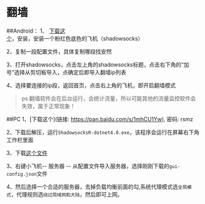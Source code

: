 # 翻墙
##Android：
1、 [下载这个](http://xscloud.net/ssr-download/ssr-android.apk)，安装，安装一个粉红色底色的飞机（shadowsocks）

2、复制一段配置文件，具体复制哪段找安然

3、打开shadowsocks，点击左上角的shadowsocks标题，点击右下角的“加号”选择从剪切板导入，点确定后即导入翻墙ip列表

4、选择要连接的ip段，返回首页，点击右上角的飞机，即开启翻墙模式

>ps:翻墙软件会在后台运行，会统计流量，所以可能其他的流量监控软件会失效，属于正常现象！

##PC
1、[下载这个](链接: https://pan.baidu.com/s/1mhCU1Yw), 密码: rsmz 

2、下载后解压，运行`ShadowsocksR-dotnet4.0.exe`，该程序会运行在屏幕右下角工作栏里面

3、下载[这个文件]([这个文件](https://pan.baidu.com/s/1c1G8BWO))

3、右键小飞机-- 服务器 -- 从配置文件导入服务器，选择刚刚下载的`gui-config.json`文件

4、然后选择一个合适的服务器，去掉负载均衡前面的勾,系统代理模式选`全局模式`，代理规则选`绕过局域网和大陆`，然后即可上网。


